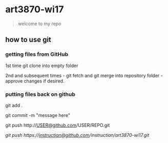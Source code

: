 # art3870-wi17

> welcome to my repo

## how to use git

### getting files from GitHub

1st time git clone into empty folder

2nd and subsequent times  - git fetch and git merge into repository folder - approve changes if desired.

### putting files back on github

git add .

git commit -m "message here"

git push http://USER@github.com/USER/REPO.git

_git push https://instructian@github.com/instructian/art3870-wi17.git_
